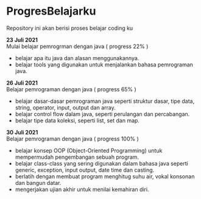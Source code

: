 # ProgresBelajarku
Repository ini akan berisi proses belajar coding ku

**23 Juli 2021**  
Mulai belajar pemrogrman dengan java ( progress 22% )
- belajar apa itu java dan alasan menggunakannya.
- belajar tools yang digunakan untuk menjalankan bahasa pemrograman java.

**26 Juli 2021**  
Belajar pemrograman dengan java ( progress 65% )
- belajar dasar-dasar pemrograman java seperti struktur dasar, tipe data, string, operator, input, output dan array.
- belajar control flow dalam java, seperti perulangan dan percabangan.
- belajar tipe data koleksi, seperti list, set dan map.

**30 Juli 2021**  
Belajar pemrograman dengan java ( progress 100% )
- belajar konsep OOP (Object-Oriented Programming) untuk mempermudah pengembangan sebuah program.
- belajar class-class yang sering digunakan dalam bahasa java seperti generic, exception, input output, date time dan casting.
- berlatih dengan membuat program menghitug suhu air, vokal konsonan dan bangun datar.
- mengerjakan ujian akhir untuk menilai kemahiran diri.
